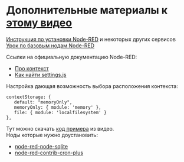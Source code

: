 # Дополнительные материалы к [этому видео](https://youtu.be/kvGxmzdDIho)
[Инструкция по установки Node-RED](https://www.youtube.com/watch?v=IReCHprxwQ8) и некоторых других сервисов  
[Урок по базовым нодам Node-RED](https://www.youtube.com/watch?v=ucTUK3zNX1M)

Ссылки на официальную документацию Node-RED:

 - [Про контекст](https://nodered.org/docs/user-guide/context)
 - [Как найти settings.js](https://nodered.org/docs/user-guide/runtime/settings-file)

Настройка дающая возможность выбора расположения контекста:

    contextStorage: {
       default: "memoryOnly",
       memoryOnly: { module: 'memory' },
       file: { module: 'localfilesystem' }
    },

Тут можно скачать [код примера](https://github.com/internal-engineer/links/blob/main/contextStorage_and_sqlite.json) из видео.  
Ноды которые нужно доустановить:

 - [node-red-node-sqlite](https://flows.nodered.org/node/node-red-node-sqlite)
 - [node-red-contrib-cron-plus](https://flows.nodered.org/node/node-red-contrib-cron-plus)
